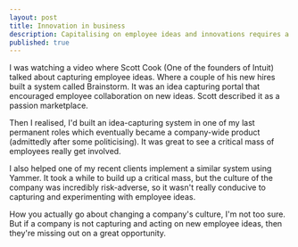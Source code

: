```yaml
---
layout: post
title: Innovation in business
description: Capitalising on employee ideas and innovations requires a certain company culture
published: true
---
```


I was watching a video where Scott Cook (One of the founders of Intuit) talked about capturing employee ideas. Where a couple of his new hires built a system called Brainstorm. It was an idea capturing portal that encouraged employee collaboration on new ideas. Scott described it as a passion marketplace.

Then I realised, I'd built an idea-capturing system in one of my last permanent roles which eventually became a company-wide product (admittedly after some politicising). It was great to see a critical mass of employees really get involved.

I also helped one of my recent clients implement a similar system using Yammer. It took a while to build up a critical mass, but the culture of the company was incredibly risk-adverse, so it wasn't really conducive to capturing and experimenting with employee ideas.

How you actually go about changing a company's culture, I'm not too sure. But if a company is not capturing and acting on new employee ideas, then they're missing out on a great opportunity.